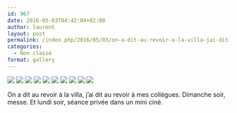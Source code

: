 ```yaml
---
id: 967
date: 2016-05-03T04:42:04+02:00
author: laurent
layout: post
permalink: /index.php/2016/05/03/on-a-dit-au-revoir-a-la-villa-jai-dit-au-revoir/
categories:
  - Non classé
format: gallery
---
```

<img src="/images/2016/05/tumblr_o6l3qaB6ZM1uuvt0bo1_1280.jpg" />
<img src="/images/2016/05/tumblr_o6l3qaB6ZM1uuvt0bo2_1280.jpg" />
<img src="/images/2016/05/tumblr_o6l3qaB6ZM1uuvt0bo3_1280.jpg" />
<img src="/images/2016/05/tumblr_o6l3qaB6ZM1uuvt0bo4_1280.jpg" />
<img src="/images/2016/05/tumblr_o6l3qaB6ZM1uuvt0bo5_1280.jpg" />
<img src="/images/2016/05/tumblr_o6l3qaB6ZM1uuvt0bo6_1280.jpg" />
<img src="/images/2016/05/tumblr_o6l3qaB6ZM1uuvt0bo7_1280.jpg" />
<img src="/images/2016/05/tumblr_o6l3qaB6ZM1uuvt0bo8_1280.jpg" />
<img src="/images/2016/05/tumblr_o6l3qaB6ZM1uuvt0bo9_1280.jpg" />
<img src="/images/2016/05/tumblr_o6l3qaB6ZM1uuvt0bo10_1280.jpg" />

On a dit au revoir à la villa, j&rsquo;ai dit au revoir à mes collègues. Dimanche soir, messe. Et lundi soir, séance privée dans un mini ciné.